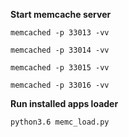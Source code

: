 **Start memcache server**

`memcached -p 33013 -vv`

`memcached -p 33014 -vv`

`memcached -p 33015 -vv`

`memcached -p 33016 -vv`

**Run installed apps loader**

`python3.6 memc_load.py`
